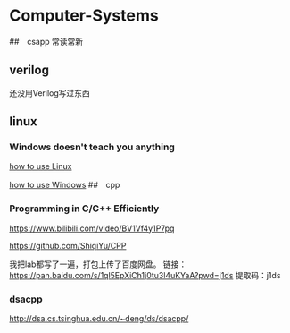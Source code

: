 # Computer-Systems
##　csapp
常读常新
## verilog
还没用Verilog写过东西
## linux
### Windows doesn't teach you anything
[how to use Linux](./files/how%20to%20use%20Linux.md)

[how to use Windows](./files/how%20to%20use%20Windows.md)
##　cpp
### Programming in C/C++ Efficiently
https://www.bilibili.com/video/BV1Vf4y1P7pq

https://github.com/ShiqiYu/CPP

我把lab都写了一遍，打包上传了百度网盘。
链接：https://pan.baidu.com/s/1ql5EpXiCh1j0tu3l4uKYaA?pwd=j1ds 
提取码：j1ds 
### dsacpp
http://dsa.cs.tsinghua.edu.cn/~deng/ds/dsacpp/



